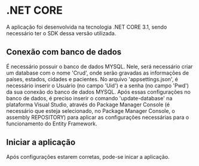 # .NET CORE
A aplicação foi desenvolvida na tecnologia .NET CORE 3.1, sendo necessário ter o SDK dessa versão utilizada.

## Conexão com banco de dados
É necessário possuir o banco de dados MYSQL. Nele, será necessário criar um database com o nome 'Crud', onde serão gravadas as informações de países, estados, cidades e pacientes.
No arquivo 'appsettings.json', é necessário inserir o Usuário (no campo 'Uid') e a senha (no campo 'Pwd') da sua conexão do banco de dados MYSQL.
Após essas configurações no banco de dados, é preciso inserir o comando 'update-database' na plataforma Visual Studio, através do Package Manager Console (é necessário que esteja selecionado, no Package Manager Console, o assembly REPOSITORY) para aplicar as configurações necessárias para o funcionamento do Entity Framework.

## Iniciar a aplicação
Após configurações estarem corretas, pode-se inicar a aplicação. 

